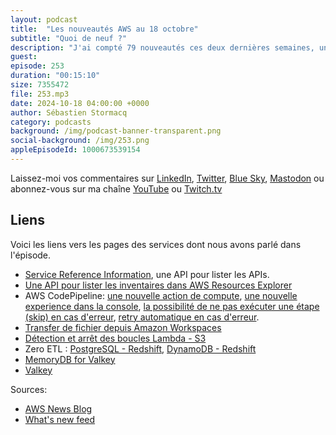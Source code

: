 ```yaml
---
layout: podcast
title:  "Les nouveautés AWS au 18 octobre"
subtitle: "Quoi de neuf ?"
description: "J'ai compté 79 nouveautés ces deux dernières semaines, un poil plus que le rhythme habituel, on sent que la conférence re:Invent à Las Vegas approche. Dans cet épisode vous découvrirez des nouveautés concernant MemoryDB où le remplacant de Redis arrive, des nouvelles API qui vont vous aider à automatiser vos postures de sécurité ou vos inventaires, des nouvelles concernant le zero ETL, Lambda, CodePipeline et Amazon Workspaces "
guest: 
episode: 253
duration: "00:15:10" 
size: 7355472
file: 253.mp3
date: 2024-10-18 04:00:00 +0000
author: Sébastien Stormacq
category: podcasts
background: /img/podcast-banner-transparent.png
social-background: /img/253.png
appleEpisodeId: 1000673539154
---
```


Laissez-moi vos commentaires sur [LinkedIn](https://www.linkedin.com/in/sebastienstormacq/), [Twitter](https://twitter.com/sebsto), [Blue Sky](https://bsky.app/profile/sebsto.bsky.social), [Mastodon](https://awscommunity.social/@sebsto) ou abonnez-vous sur ma chaîne [YouTube](https://www.youtube.com/sebsto) ou [Twitch.tv](https://www.twitch.tv/sebAWS)

## Liens

Voici les liens vers les pages des services dont nous avons parlé dans l'épisode.

- [Service Reference Information](https://aws.amazon.com/about-aws/whats-new/2024/10/streamline-automation-policy-management-workflows-service-reference-information/), une API pour lister les APIs.
- [Une API pour lister les inventaires dans AWS Resources Explorer](https://aws.amazon.com/about-aws/whats-new/2024/10/aws-resource-explorer-api-list-resource-inventory/)
- AWS CodePipeline: [une nouvelle action de compute](https://aws.amazon.com/about-aws/whats-new/2024/10/aws-codepipeline-general-purpose-compute-action/), [une nouvelle experience dans la console](https://aws.amazon.com/about-aws/whats-new/2024/10/aws-codepipeline-getting-started-experience/), [la possibilité de ne pas exécuter une étape (skip) en cas d'erreur](https://aws.amazon.com/about-aws/whats-new/2024/10/aws-codepipeline-skipping-stage/), [retry automatique en cas d'erreur](https://aws.amazon.com/about-aws/whats-new/2024/10/aws-codepipeline-automatic-retry-stage-failure/).
- [Transfer de fichier depuis Amazon Workspaces](https://aws.amazon.com/about-aws/whats-new/2024/10/amazon-workspaces-file-transfer-sessions-local-devices/)
- [Détection et arrêt des boucles Lambda - S3](https://aws.amazon.com/about-aws/whats-new/2024/10/aws-lambda-detects-stops-recursive-loops-lambda-s3/)
- Zero ETL : [PostgreSQL - Redshift](https://aws.amazon.com/about-aws/whats-new/2024/10/amazon-aurora-postgresql-zero-etl-integration-redshift-generally-available/), [DynamoDB - Redshift](https://aws.amazon.com/about-aws/whats-new/2024/10/amazon-dynamodb-zero-etl-integration-redshift/)
- [MemoryDB for Valkey](https://aws.amazon.com/about-aws/whats-new/2024/10/amazon-memorydb-valkey/)
- [Valkey](https://valkey.io/download/)

Sources: 

- [AWS News Blog](https://aws.amazon.com/blogs/aws/)
- [What's new feed](https://aws.amazon.com/about-aws/whats-new/2023/)
